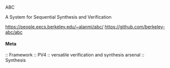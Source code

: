 ABC

A System for Sequential Synthesis and Verification

https://people.eecs.berkeley.edu/~alanmi/abc/
https://github.com/berkeley-abc/abc

#### Meta
:: Framework
:: PV4           :: versatile verification and synthesis arsenal
:: Synthesis